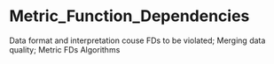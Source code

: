 # Metric_Function_Dependencies
Data format and interpretation couse FDs to be violated; Merging data quality; Metric FDs Algorithms
